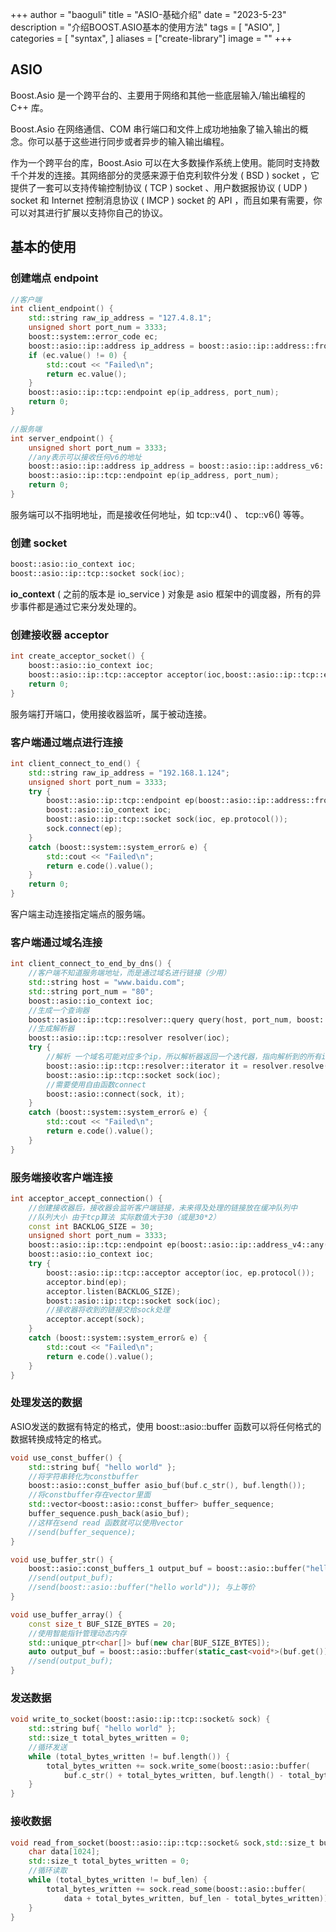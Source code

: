 +++
author = "baoguli"
title = "ASIO-基础介绍"
date = "2023-5-23"
description = "介绍BOOST.ASIO基本的使用方法"
tags = [
    "ASIO",
]
categories = [
    "syntax",
]
aliases = ["create-library"]
image = ""
+++  

## ASIO

Boost.Asio 是一个跨平台的、主要用于网络和其他一些底层输入/输出编程的 C++ 库。

Boost.Asio 在网络通信、COM 串行端口和文件上成功地抽象了输入输出的概念。你可以基于这些进行同步或者异步的输入输出编程。

作为一个跨平台的库，Boost.Asio 可以在大多数操作系统上使用。能同时支持数千个并发的连接。其网络部分的灵感来源于伯克利软件分发 ( BSD ) socket ，它提供了一套可以支持传输控制协议 ( TCP ) socket 、用户数据报协议 ( UDP ) socket 和 Internet 控制消息协议 ( IMCP ) socket 的 API ，而且如果有需要，你可以对其进行扩展以支持你自己的协议。

## 基本的使用

### 创建端点 endpoint

```C++
//客户端
int client_endpoint() {
	std::string raw_ip_address = "127.4.8.1";
	unsigned short port_num = 3333;
	boost::system::error_code ec;
	boost::asio::ip::address ip_address = boost::asio::ip::address::from_string(raw_ip_address, ec);
	if (ec.value() != 0) {
		std::cout << "Failed\n";
		return ec.value();
	}
	boost::asio::ip::tcp::endpoint ep(ip_address, port_num);
	return 0;
}
```

```C++
//服务端
int server_endpoint() {
	unsigned short port_num = 3333;
	//any表示可以接收任何v6的地址
	boost::asio::ip::address ip_address = boost::asio::ip::address_v6::any();
	boost::asio::ip::tcp::endpoint ep(ip_address, port_num);
	return 0;
}
```

服务端可以不指明地址，而是接收任何地址，如 tcp::v4() 、 tcp::v6() 等等。

### 创建 socket

```C++
boost::asio::io_context ioc;
boost::asio::ip::tcp::socket sock(ioc);
```

**io_context** ( 之前的版本是 io_service ) 对象是 asio 框架中的调度器，所有的异步事件都是通过它来分发处理的。

### 创建接收器 acceptor

```C++
int create_acceptor_socket() {
	boost::asio::io_context ioc;
	boost::asio::ip::tcp::acceptor acceptor(ioc,boost::asio::ip::tcp::endpoint(boost::asio::ip::tcp::v4(),3333));
	return 0;
}
```

服务端打开端口，使用接收器监听，属于被动连接。

### 客户端通过端点进行连接

```C++
int client_connect_to_end() {
	std::string raw_ip_address = "192.168.1.124";
	unsigned short port_num = 3333;
	try {
		boost::asio::ip::tcp::endpoint ep(boost::asio::ip::address::from_string(raw_ip_address), port_num);
		boost::asio::io_context ioc;
		boost::asio::ip::tcp::socket sock(ioc, ep.protocol());
		sock.connect(ep);
	}
	catch (boost::system::system_error& e) {
		std::cout << "Failed\n";
		return e.code().value();
	}
	return 0;
}
```

客户端主动连接指定端点的服务端。

### 客户端通过域名连接

```C++
int client_connect_to_end_by_dns() {
	//客户端不知道服务端地址，而是通过域名进行链接（少用）
	std::string host = "www.baidu.com";
	std::string port_num = "80";
	boost::asio::io_context ioc;
	//生成一个查询器
	boost::asio::ip::tcp::resolver::query query(host, port_num, boost::asio::ip::tcp::resolver::query::numeric_service);
	//生成解析器
	boost::asio::ip::tcp::resolver resolver(ioc);
	try {
		//解析 一个域名可能对应多个ip，所以解析器返回一个迭代器，指向解析到的所有ip
		boost::asio::ip::tcp::resolver::iterator it = resolver.resolve(query);
		boost::asio::ip::tcp::socket sock(ioc);
		//需要使用自由函数connect
		boost::asio::connect(sock, it);
	}
	catch (boost::system::system_error& e) {
		std::cout << "Failed\n";
		return e.code().value();
	}
}
```

### 服务端接收客户端连接

```C++
int acceptor_accept_connection() {
	//创建接收器后，接收器会监听客户端链接，未来得及处理的链接放在缓冲队列中
	//队列大小 由于tcp算法 实际数值大于30（或是30*2）
	const int BACKLOG_SIZE = 30;
	unsigned short port_num = 3333;
	boost::asio::ip::tcp::endpoint ep(boost::asio::ip::address_v4::any(), port_num);
	boost::asio::io_context ioc;
	try {
		boost::asio::ip::tcp::acceptor acceptor(ioc, ep.protocol());
		acceptor.bind(ep);
		acceptor.listen(BACKLOG_SIZE);
		boost::asio::ip::tcp::socket sock(ioc);
		//接收器将收到的链接交给sock处理
		acceptor.accept(sock);
	}
	catch (boost::system::system_error& e) {
		std::cout << "Failed\n";
		return e.code().value();
	}
}
```

### 处理发送的数据

ASIO发送的数据有特定的格式，使用 boost::asio::buffer 函数可以将任何格式的数据转换成特定的格式。

```C++
void use_const_buffer() {
	std::string buf{ "hello world" };
	//将字符串转化为constbuffer
	boost::asio::const_buffer asio_buf(buf.c_str(), buf.length());
	//将constbuffer存在vector里面
	std::vector<boost::asio::const_buffer> buffer_sequence;
	buffer_sequence.push_back(asio_buf);
	//这样在send read 函数就可以使用vector
	//send(buffer_sequence);
}

void use_buffer_str() {
	boost::asio::const_buffers_1 output_buf = boost::asio::buffer("hello world");
	//send(output_buf);
	//send(boost::asio::buffer("hello world")); 与上等价
}

void use_buffer_array() {
	const size_t BUF_SIZE_BYTES = 20;
	//使用智能指针管理动态内存
	std::unique_ptr<char[]> buf(new char[BUF_SIZE_BYTES]);
	auto output_buf = boost::asio::buffer(static_cast<void*>(buf.get()), BUF_SIZE_BYTES);
	//send(output_buf);
}
```

### 发送数据

```C++
void write_to_socket(boost::asio::ip::tcp::socket& sock) {
	std::string buf{ "hello world" };
	std::size_t total_bytes_written = 0;
	//循环发送
	while (total_bytes_written != buf.length()) {
		total_bytes_written += sock.write_some(boost::asio::buffer(
			buf.c_str() + total_bytes_written, buf.length() - total_bytes_written));
	}
}
```

### 接收数据

```C++
void read_from_socket(boost::asio::ip::tcp::socket& sock,std::size_t buf_len) {
	char data[1024];
    std::size_t total_bytes_written = 0;
	//循环读取
	while (total_bytes_written != buf_len) {
		total_bytes_written += sock.read_some(boost::asio::buffer(
			data + total_bytes_written, buf_len - total_bytes_written));
	}
}
```